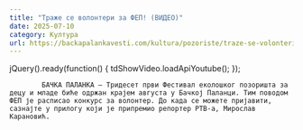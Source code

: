 ```yaml
---
title: "Траже се волонтери за ФЕП! (ВИДЕО)"
date: 2025-07-10
category: Култура
url: https://backapalankavesti.com/kultura/pozoriste/traze-se-volonteri-za-fep-video/
---
```


jQuery().ready(function() {
                            tdShowVideo.loadApiYoutube(); 
                        });
                        
                    
            БАЧКА ПАЛАНКА – Тридесет први Фестивал еколошког позоришта за децу и младе биће одржан крајем августа у Бачкој Паланци. Тим поводом ФЕП је расписао конкурс за волонтер. До када се можете пријавити, сазнајте у прилогу који је припремио репортер РТВ-а, Мирослав Карановић.
